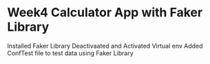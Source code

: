 #  Week4  Calculator App with Faker Library 
Installed Faker Library
Deactivaated and Activated Virtual env
Added ConfTest file to test data using Faker Library
